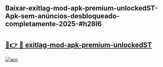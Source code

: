 ## Baixar-exitlag-mod-apk-premium-unlockedST-Apk-sem-anúncios-desbloqueado-completamente-2025-#h28l6

# <h2><a href="https://ainizakaria.my?title=exitlag-mod-apk-premium-unlockedST&ref=22M">🔗👉 🔴 exitlag-mod-apk-premium-unlockedST</a></h2>

[![acn](https://github.com/user-attachments/assets/0f9c940e-d8b0-45ae-aac7-cd30a18b3e1c)](https://ainizakaria.my?title=exitlag-mod-apk-premium-unlockedST&ref=22M)

